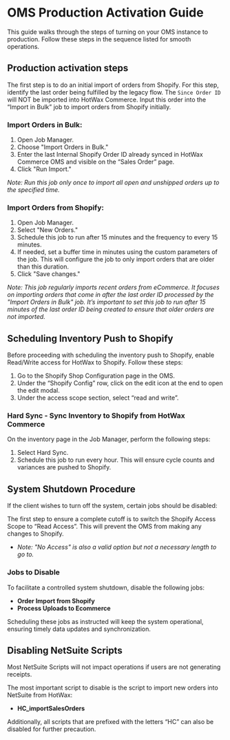 # OMS Production Activation Guide

This guide walks through the steps of turning on your OMS instance to production. Follow these steps in the sequence listed for smooth operations.

## Production activation steps
The first step is to do an initial import of orders from Shopify. For this step, identify the last order being fulfilled by the legacy flow. The `Since Order ID` will NOT be imported into HotWax Commerce. Input this order into the “Import in Bulk” job to import orders from Shopify initially.

### Import Orders in Bulk:

1. Open Job Manager.
2. Choose "Import Orders in Bulk."
3. Enter the last Internal Shopify Order ID already synced in HotWax Commerce OMS and visible on the “Sales Order” page.
4. Click "Run Import."

*Note: Run this job only once to import all open and unshipped orders up to the specified time.*

### Import Orders from Shopify:

1. Open Job Manager.
2. Select "New Orders."
3. Schedule this job to run after 15 minutes and the frequency to every 15 minutes.
4. If needed, set a buffer time in minutes using the custom parameters of the job. This will configure the job to only import orders that are older than this duration.
5. Click "Save changes."

*Note: This job regularly imports recent orders from eCommerce. It focuses on importing orders that come in after the last order ID processed by the "Import Orders in Bulk" job. It’s important to set this job to run after 15 minutes of the last order ID being created to ensure that older orders are not imported.*

## Scheduling Inventory Push to Shopify

Before proceeding with scheduling the inventory push to Shopify, enable Read/Write access for HotWax to Shopify. Follow these steps:

1. Go to the Shopify Shop Configuration page in the OMS.
2. Under the “Shopify Config” row, click on the edit icon at the end to open the edit modal.
3. Under the access scope section, select “read and write”.

### Hard Sync - Sync Inventory to Shopify from HotWax Commerce

On the inventory page in the Job Manager, perform the following steps:

1. Select Hard Sync.
2. Schedule this job to run every hour. This will ensure cycle counts and variances are pushed to Shopify.

## System Shutdown Procedure

If the client wishes to turn off the system, certain jobs should be disabled:

The first step to ensure a complete cutoff is to switch the Shopify Access Scope to “Read Access”. This will prevent the OMS from making any changes to Shopify.
- *Note: "No Access" is also a valid option but not a necessary length to go to.*


### Jobs to Disable

To facilitate a controlled system shutdown, disable the following jobs:

- **Order Import from Shopify**
- **Process Uploads to Ecommerce**

Scheduling these jobs as instructed will keep the system operational, ensuring timely data updates and synchronization.

## Disabling NetSuite Scripts

Most NetSuite Scripts will not impact operations if users are not generating receipts.

The most important script to disable is the script to import new orders into NetSuite from HotWax:

- **HC_importSalesOrders**

Additionally, all scripts that are prefixed with the letters “HC” can also be disabled for further precaution.
